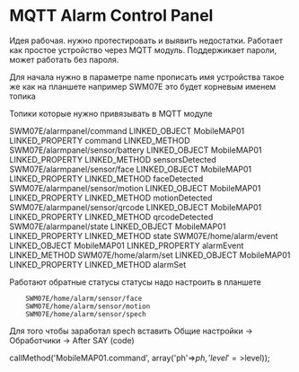 # MQTT Alarm Control Panel

Идея рабочая. нужно протестировать и выявить недостатки.
Работает как простое устройство через MQTT модуль.
Поддержикает пароли, может работать без пароля.

Для начала нужно в параметре name прописать имя устройства такое же как на планшете например SWM07E
это будет корневым именем топика

Топики которые нужно привязывать в MQTT модуле

SWM07E/alarmpanel/command    LINKED_OBJECT    MobileMAP01    LINKED_PROPERTY    command    LINKED_METHOD
SWM07E/alarmpanel/sensor/battery    LINKED_OBJECT    MobileMAP01    LINKED_PROPERTY    LINKED_METHOD    sensorsDetected
SWM07E/alarmpanel/sensor/face    LINKED_OBJECT    MobileMAP01    LINKED_PROPERTY    LINKED_METHOD    faceDetected
SWM07E/alarmpanel/sensor/motion    LINKED_OBJECT    MobileMAP01    LINKED_PROPERTY    LINKED_METHOD    motionDetected
SWM07E/alarmpanel/sensor/qrcode    LINKED_OBJECT    MobileMAP01    LINKED_PROPERTY    LINKED_METHOD    qrcodeDetected
SWM07E/alarmpanel/state    LINKED_OBJECT    MobileMAP01    LINKED_PROPERTY    LINKED_METHOD    state
SWM07E/home/alarm/event    LINKED_OBJECT    MobileMAP01    LINKED_PROPERTY    alarmEvent    LINKED_METHOD
SWM07E/home/alarm/set    LINKED_OBJECT    MobileMAP01    LINKED_PROPERTY    LINKED_METHOD    alarmSet

Работают обратные статусы
статусы надо настроить в планшете

        SWM07E/home/alarm/sensor/face
        SWM07E/home/alarm/sensor/motion
        SWM07E/home/alarm/sensor/spech
Для того чтобы заработал spech вставить   Общие настройки -> Обработчики -> After SAY (code)

callMethod('MobileMAP01.command', array('ph'=>$ph,'level'=>$level));


